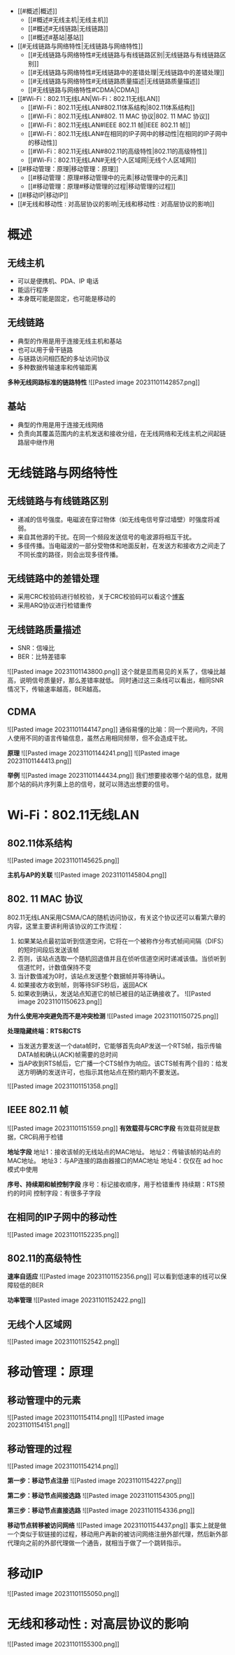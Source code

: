 - [[#概述|概述]]
	- [[#概述#无线主机|无线主机]]
	- [[#概述#无线链路|无线链路]]
	- [[#概述#基站|基站]]
- [[#无线链路与网络特性|无线链路与网络特性]]
	- [[#无线链路与网络特性#无线链路与有线链路区别|无线链路与有线链路区别]]
	- [[#无线链路与网络特性#无线链路中的差错处理|无线链路中的差错处理]]
	- [[#无线链路与网络特性#无线链路质量描述|无线链路质量描述]]
	- [[#无线链路与网络特性#CDMA|CDMA]]
- [[#Wi-Fi：802.11无线LAN|Wi-Fi：802.11无线LAN]]
	- [[#Wi-Fi：802.11无线LAN#802.11体系结构|802.11体系结构]]
	- [[#Wi-Fi：802.11无线LAN#802. 11 MAC 协议|802. 11 MAC 协议]]
	- [[#Wi-Fi：802.11无线LAN#IEEE 802.11 帧|IEEE 802.11 帧]]
	- [[#Wi-Fi：802.11无线LAN#在相同的IP子网中的移动性|在相同的IP子网中的移动性]]
	- [[#Wi-Fi：802.11无线LAN#802.11的高级特性|802.11的高级特性]]
	- [[#Wi-Fi：802.11无线LAN#无线个人区域网|无线个人区域网]]
- [[#移动管理：原理|移动管理：原理]]
	- [[#移动管理：原理#移动管理中的元素|移动管理中的元素]]
	- [[#移动管理：原理#移动管理的过程|移动管理的过程]]
- [[#移动IP|移动IP]]
- [[#无线和移动性 : 对高层协议的影响|无线和移动性 : 对高层协议的影响]]

# 概述
## 无线主机
- 可以是便携机、PDA、IP 电话
- 能运行程序
- 本身既可能是固定，也可能是移动的

## 无线链路
- 典型的作用是用于连接无线主机和基站
- 也可以用于骨干链路
- 与链路访问相匹配的多址访问协议
- 多种数据传输速率和传输距离

**多种无线网路标准的链路特性**
![[Pasted image 20231101142857.png]]

## 基站
- 典型的作用是用于连接无线网络
- 负责向其覆盖范围内的主机发送和接收分组，在无线网络和无线主机之间起链路层中继作用

# 无线链路与网络特性
## 无线链路与有线链路区别
- 递减的信号强度。电磁波在穿过物体（如无线电信号穿过墙壁）时强度将减弱。
- 来自其他源的干扰。在同一个频段发送信号的电波源将相互干扰。
- 多径传播。当电磁波的一部分受物体和地面反射，在发送方和接收方之间走了不同长度的路径，则会出现多径传播。

## 无线链路中的差错处理
- 采用CRC校验码进行帧校验，关于CRC校验码可以看这个[博客](https://blog.csdn.net/TL18382950497/article/details/113794438)
- 采用ARQ协议进行检错重传

## 无线链路质量描述
- SNR：信噪比
- BER：比特差错率

![[Pasted image 20231101143800.png]]
这个就是显而易见的关系了，信噪比越高，说明信号质量好，那么差错率就低。
同时通过这三条线可以看出，相同SNR情况下，传输速率越高，BER越高。

## CDMA
![[Pasted image 20231101144147.png]]
通俗易懂的比喻：同一个房间内，不同人使用不同的语言传输信息，虽然占用相同频带，但不会造成干扰。

**原理**
![[Pasted image 20231101144241.png]]
![[Pasted image 20231101144413.png]]

**举例**
![[Pasted image 20231101144434.png]]
我们想要接收哪个站的信息，就用那个站的码片序列乘上总的信号，就可以筛选出想要的信号。

# Wi-Fi：802.11无线LAN
## 802.11体系结构
![[Pasted image 20231101145625.png]]

**主机与AP的关联**
![[Pasted image 20231101145804.png]]

## 802. 11 MAC 协议
802.11无线LAN采用CSMA/CA的随机访问协议，有关这个协议还可以看第六章的内容，这里主要讲利用该协议的工作流程：
1. 如果某站点最初监听到信道空闲，它将在一个被称作分布式帧间间隔（DIFS）的短时间段后发送该帧
2. 否则，该站点选取一个随机回退值并且在侦听信道空闲时递减该值。当侦听到信道忙时，计数值保持不变
3. 当计数值减为0时，该站点发送整个数据帧并等待确认。
4. 如果接收方收到帧，则等待SIFS秒后，返回ACK
5. 如果收到确认，发送站点知道它的帧已被目的站正确接收了。
![[Pasted image 20231101150623.png]]

**为什么使用冲突避免而不是冲突检测**
![[Pasted image 20231101150725.png]]

**处理隐藏终端：RTS和CTS**
- 当发送方要发送一个data帧时，它能够首先向AP发送一个RTS帧，指示传输DATA帧和确认(ACK)帧需要的总时间
- 当AP收到RTS帧后，它广播一个CTS帧作为响应。该CTS帧有两个目的：给发送方明确的发送许可，也指示其他站点在预约期内不要发送。

![[Pasted image 20231101151358.png]]

## IEEE 802.11 帧
![[Pasted image 20231101151559.png]]
**有效载荷与CRC字段**
有效载荷就是数据，CRC码用于检错

**地址字段**
地址1：接收该帧的无线站点的MAC地址。
地址2：传输该帧的站点的MAC地址。
地址3：与AP连接的路由器接口的MAC地址
地址4：仅仅在 ad hoc 模式中使用

**序号、持续期和帧控制字段**
序号：标记接收顺序，用于检错重传
持续期：RTS预约的时间
控制字段：有很多子字段

## 在相同的IP子网中的移动性
![[Pasted image 20231101152235.png]]

## 802.11的高级特性
**速率自适应**
![[Pasted image 20231101152356.png]]
可以看到低速率的线可以保障较低的BER

**功率管理**
![[Pasted image 20231101152422.png]]

## 无线个人区域网
![[Pasted image 20231101152542.png]]

# 移动管理：原理
## 移动管理中的元素
![[Pasted image 20231101154114.png]]
![[Pasted image 20231101154151.png]]

## 移动管理的过程
![[Pasted image 20231101154214.png]]

**第一步：移动节点注册**
![[Pasted image 20231101154227.png]]

**第二步：移动节点间接选路**
![[Pasted image 20231101154305.png]]

**第三步：移动节点直接选路**
![[Pasted image 20231101154336.png]]

**移动节点转移被访问网络**
![[Pasted image 20231101154437.png]]
事实上就是做一个类似于软链接的过程，移动用户再新的被访问网络注册外部代理，然后新外部代理向之前的外部代理做一个通告，就相当于做了一个跳转指示。

# 移动IP
![[Pasted image 20231101155050.png]]

# 无线和移动性 : 对高层协议的影响
![[Pasted image 20231101155300.png]]



